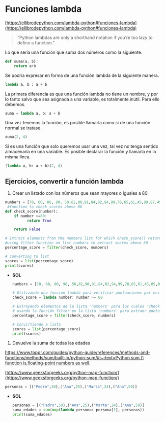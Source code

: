 # Funciones lambda

[https://ellibrodepython.com/lambda-python#funciones-lambda](https://ellibrodepython.com/lambda-python#funciones-lambda)

> “Python lambdas are only a shorthand notation if you’re too lazy to define a function.”
> 

Lo que sería una función que suma dos números como la siguiente.

```python
def suma(a, b):
    return a+b
```

Se podría expresar en forma de una función lambda de la siguiente manera.

```python
lambda a, b : a + b
```

La primera diferencia es que una función lambda no tiene un nombre, y por lo tanto salvo que sea asignada a una variable, es totalmente inútil. Para ello debemos.

```python
suma = lambda a, b: a + b
```

Una vez tenemos la función, es posible llamarla como si de una función normal se tratase.

```python
suma(2, 4)
```

Si es una función que solo queremos usar una vez, tal vez no tenga sentido almacenarla en una variable. Es posible declarar la función y llamarla en la misma línea.

```python
(lambda a, b: a + b)(2, 4)
```

## Ejercicios, convertir a función lambda

1. Crear un listado con los números que sean mayores o iguales a 80

```python
numbers = [70, 60, 80, 90, 50,82,90,91,84,82,94,99,78,65,61,45,89,87,49,76,81,94]
 #function to check scores above 80
def check_score(number):
    if number >=80:
          return True  

    return False

# Extract elements from the numbers list for which check_score() returns True
#using filter function on list numbers to extract scores above 80
percentage_score = filter(check_score, numbers)

# converting to list
scores = list(percentage_score)
print(scores)
```

- **SOL**
    
    ```python
    numbers = [70, 60, 80, 90, 50,82,90,91,84,82,94,99,78,65,61,45,89,87,49,76,81,94]
    
    # Utilizando una función lambda para verificar puntuaciones por encima de 80
    check_score = lambda number: number >= 80
    
    # Extrayendo elementos de la lista 'numbers' para los cuales 'check_score()' devuelve True
    # usando la función filter en la lista 'numbers' para extraer puntuaciones por encima de 80
    percentage_score = filter(check_score, numbers)
    
    # Convirtiendo a lista
    scores = list(percentage_score)
    print(scores)
    
    ```
    
1. Devuelve la suma de todas las edades

[https://www.toppr.com/guides/python-guide/references/methods-and-functions/methods/sum/built-in/python-sum/#:~:text=Python sum () function is,floating-point numbers as well](https://www.toppr.com/guides/python-guide/references/methods-and-functions/methods/sum/built-in/python-sum/#:~:text=Python%20sum%20()%20function%20is,floating%2Dpoint%20numbers%20as%20well).

[https://www.geeksforgeeks.org/python-map-function/](https://www.geeksforgeeks.org/python-map-function/)

```python
personas = [("Pedro",50),("Ana",25),("Marta",24),("Ana",50)]
```

- **SOL**
    
    ```python
    personas = [("Pedro",50),("Ana",25),("Marta",24),("Ana",50)]
    suma_edades = sum(map(lambda persona: persona[1], personas))
    print(suma_edades)
    ```